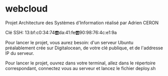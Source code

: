 # webcloud
Projet Architecture des Systèmes d'Information réalisé par Adrien CERON

Clé SSH: 13:bf:c0:34:74:ab:da:41:fe:ab:90:98:76:4c:e1:9a

Pour lancer le projet, vous aurez besoin:
d'un serveur Ubuntu préalablement crée sur Digitalocean,
de votre clé publique,
et de l'addresse IP du serveur.

Pour lancer le projet, ouvrez dans votre terminal, allez dans le répertoire correspondant, connectez vous au serveur et lancez le fichier deploy.sh

